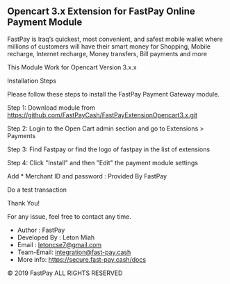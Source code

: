Opencart 3.x Extension for FastPay Online Payment Module
---------------------------------------------------------------------------------

FastPay is Iraq’s quickest, most convenient, and safest mobile wallet where millions of customers will have their smart money for Shopping,
Mobile recharge, Internet recharge, Money transfers, Bill payments and more

This Module Work for Opencart Version 3.x.x

Installation Steps

Please follow these steps to install the FastPay Payment Gateway module.

Step 1: Download module from https://github.com/FastPayCash/FastPayExtensionOpencart3.x.git

Step 2: Login to the Open Cart admin section and go to Extensions > Payments

Step 3: Find Fastpay or find the logo of fastpay in the list of extensions

Step 4: Click "Install" and then "Edit" the payment module settings

   Add * Merchant ID and  password : Provided By FastPay

Do a test transaction

Thank You!


For any issue, feel free to contact any time.

- Author : FastPay
- Developed By : Leton Miah
- Email : letoncse7@gmail.com
- Team-Email: integration@fast-pay.cash
- More info: https://secure.fast-pay.cash/docs


© 2019 FastPay ALL RIGHTS RESERVED
